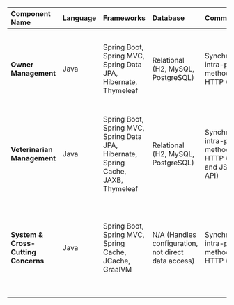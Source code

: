 | Component Name | Language | Frameworks | Database | Communication | Patterns |
| :--- | :--- | :--- | :--- | :--- | :--- |
| **Owner Management** | Java | Spring Boot, Spring MVC, Spring Data JPA, Hibernate, Thymeleaf | Relational (H2, MySQL, PostgreSQL) | Synchronous intra-process method calls, HTTP (Web UI) | Model-View-Controller (MVC), Repository, Aggregate (Domain-Driven Design) |
| **Veterinarian Management** | Java | Spring Boot, Spring MVC, Spring Data JPA, Hibernate, Spring Cache, JAXB, Thymeleaf | Relational (H2, MySQL, PostgreSQL) | Synchronous intra-process method calls, HTTP (Web UI and JSON/XML API) | Model-View-Controller (MVC), Repository, Caching, Data Transfer Object (DTO), Pagination |
| **System & Cross-Cutting Concerns** | Java | Spring Boot, Spring MVC, Spring Cache, JCache, GraalVM | N/A (Handles configuration, not direct data access) | Synchronous intra-process method calls, HTTP (Web UI) | Global Exception Handling, Interceptor (for i18n), Configuration as Code, Ahead-of-Time (AOT) Compilation Hints |